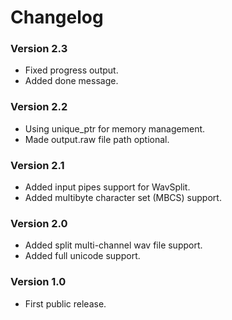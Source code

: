 ﻿# Changelog

### Version 2.3

- Fixed progress output.
- Added done message.

### Version 2.2

- Using unique_ptr for memory management.
- Made output.raw file path optional.

### Version 2.1

- Added input pipes support for WavSplit.
- Added multibyte character set (MBCS) support.

### Version 2.0

- Added split multi-channel wav file support.
- Added full unicode support.

### Version 1.0

- First public release.
